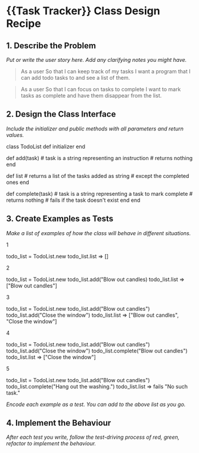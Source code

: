 # {{Task Tracker}} Class Design Recipe

## 1. Describe the Problem

_Put or write the user story here. Add any clarifying notes you might have._

> As a user
> So that I can keep track of my tasks
> I want a program that I can add todo tasks to and see a list of them.

> As a user
> So that I can focus on tasks to complete
> I want to mark tasks as complete and have them disappear from the list.

## 2. Design the Class Interface

_Include the initializer and public methods with all parameters and return values._

class TodoList
  def initializer
  end

  def add(task) # task is a string representing an instruction
    # returns nothing
  end

  def list
    # returns a list of the tasks added as string
    # except the completed ones
  end

  def complete(task) # task is a string representing a task to mark complete
    # returns nothing
    # fails if the task doesn't exist
  end
end

## 3. Create Examples as Tests

_Make a list of examples of how the class will behave in different situations._

1

todo_list = TodoList.new
todo_list.list => []

2

todo_list = TodoList.new
todo_list.add("Blow out candles)
todo_list.list => ["Blow out candles"]

3

todo_list = TodoList.new
todo_list.add("Blow out candles")
todo_list.add("Close the window")
todo_list.list => ["Blow out candles", "Close the window"]

4

todo_list = TodoList.new
todo_list.add("Blow out candles")
todo_list.add("Close the window")
todo_list.complete("Blow out candles")
todo_list.list => ["Close the window"]

5

todo_list = TodoList.new
todo_list.add("Blow out candles")
todo_list.complete("Hang out the washing.")
todo_list.list => fails "No such task."

_Encode each example as a test. You can add to the above list as you go._

## 4. Implement the Behaviour

_After each test you write, follow the test-driving process of red, green, refactor to implement the behaviour._
